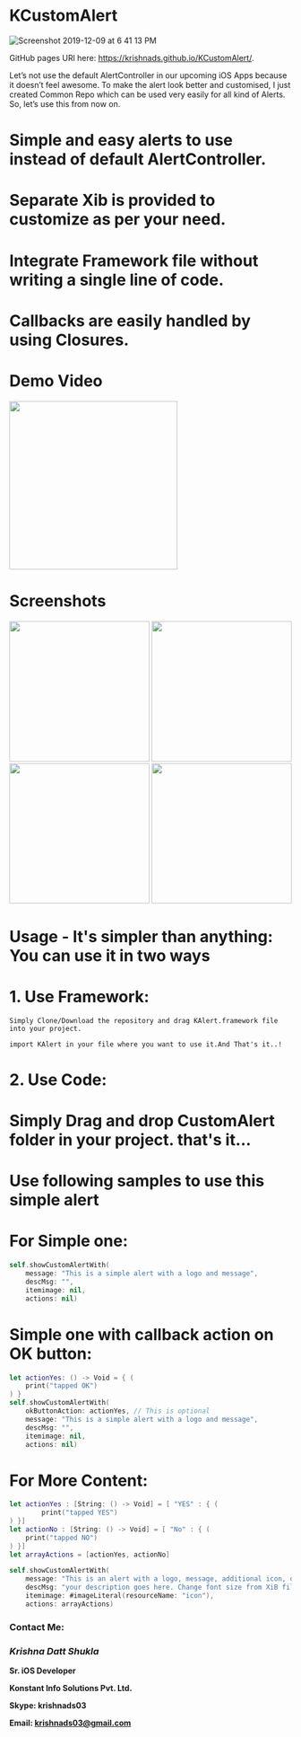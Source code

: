 # KCustomAlert



![Screenshot 2019-12-09 at 6 41 13 PM](https://user-images.githubusercontent.com/16478904/70438327-8de0a780-1ab3-11ea-9b88-8a05b495c68d.png)




GitHub pages URl here: https://krishnads.github.io/KCustomAlert/.


Let’s not use the default AlertController in our upcoming iOS Apps because it doesn’t feel awesome. To make the alert look better and customised, I just created Common Repo which can be used very easily for all kind of Alerts. So, let’s use this from now on.


# Simple and easy alerts to use instead of default AlertController.

# Separate Xib is provided to customize as per your need. 

# Integrate Framework file without writing a single line of code. 

# Callbacks are easily handled by using Closures.

# Demo Video

<img src="https://user-images.githubusercontent.com/16478904/58169999-e71bf180-7caf-11e9-9163-5696a2dfcce1.gif" width="300">




# Screenshots
<p align="center">
    <img src="https://user-images.githubusercontent.com/16478904/58169840-68bf4f80-7caf-11e9-8487-8a3211419ad0.png" width="250">
    <img src="https://user-images.githubusercontent.com/16478904/58169841-68bf4f80-7caf-11e9-9caa-6b87c3b48b76.png" width="250">
    <img src="https://user-images.githubusercontent.com/16478904/58169843-68bf4f80-7caf-11e9-9fb3-c0fe9f1c6b47.png" width="250">
    <img src="https://user-images.githubusercontent.com/16478904/58169844-6957e600-7caf-11e9-8f1b-17b8fe3621fa.png" width="250">
</p>

# Usage -  It's simpler than anything: You can use it in two ways

# 1. Use Framework:

    Simply Clone/Download the repository and drag KAlert.framework file into your project.
    
    import KAlert in your file where you want to use it.And That's it..!
            

# 2. Use Code:

# Simply Drag and drop CustomAlert folder in your project. that's it...

# Use following samples to use this simple alert

# For Simple one: 
```swift
self.showCustomAlertWith(
    message: "This is a simple alert with a logo and message",
    descMsg: "",
    itemimage: nil,
    actions: nil)
```                    

# Simple one with callback action on OK button: 
```swift
let actionYes: () -> Void = { (
    print("tapped OK")
) }
self.showCustomAlertWith(
    okButtonAction: actionYes, // This is optional
    message: "This is a simple alert with a logo and message",
    descMsg: "",
    itemimage: nil,
    actions: nil)
```

# For More Content: 

```swift
let actionYes : [String: () -> Void] = [ "YES" : { (
        print("tapped YES")
) }]
let actionNo : [String: () -> Void] = [ "No" : { (
    print("tapped NO")
) }]
let arrayActions = [actionYes, actionNo]

self.showCustomAlertWith(
    message: "This is an alert with a logo, message, additional icon, description, and 2 buttons with handlers",
    descMsg: "your description goes here. Change font size from XiB file.",
    itemimage: #imageLiteral(resourceName: "icon"),
    actions: arrayActions)
```            
                
                
                
### **Contact Me:**

### **_Krishna Datt Shukla_**

**Sr. iOS Developer**

**Konstant Info Solutions Pvt. Ltd.**

**Skype: krishnads03**

**Email: krishnads03@gmail.com**
